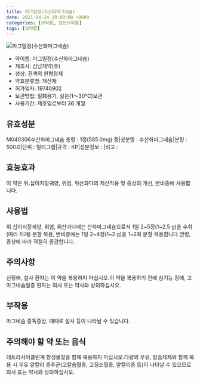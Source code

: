 ```yaml
---
title: 마그밀정(수산화마그네슘)
date: 2021-04-24 19:00:08 +0800
categories: [의약품, 일반의약품]
tags: [의약품]
---
```

![마그밀정(수산화마그네슘)](https://nedrug.mfds.go.kr/pbp/cmn/itemImageDownload/1NgBQQRiuc_)

- 약이름: 마그밀정(수산화마그네슘)
- 제조사: 삼남제약(주)
- 성상: 흰색의 원형정제
- 약효분류명: 제산제
- 허가일자: 19740902
- 보관방법: 밀폐용기, 실온(1～30℃)보관
- 사용기간: 제조일로부터 36 개월
## 유효성분
M040306수산화마그네슘
총량 : 1정(585.0mg) 중|성분명 : 수산화마그네슘|분량 : 500.0|단위 : 밀리그램|규격 : KP|성분정보 : |비고 :
## 효능효과
이 약은 위.십이지장궤양, 위염, 위산과다의 제산작용 및 증상의 개선, 변비증에 사용합니다.
## 사용법
위.십이지장궤양, 위염, 위산과다에는 산화마그네슘으로서 1일 2~5정(1~2.5 g)을 수회(여러 차례) 분할 복용, 변비증에는 1일 2~4정(1~2 g)을 1~2회 분할 복용합니다.연령, 증상에 따라 적절히 증감합니다.
## 주의사항
신장애, 설사 환자는 이 약을 복용하지 마십시오.이 약을 복용하기 전에 심기능 장애, 고마그네슘혈증 환자는 의사 또는 약사와 상의하십시오.
## 부작용
마그네슘 중독증상, 때때로 설사 등이 나타날 수 있습니다.
## 주의해야 할 약 또는 음식
테트라사이클린계 항생물질을 함께 복용하지 마십시오.다량의 우유, 칼슘제제와 함께 복용 시 우유 알칼리 증후군(고칼슘혈증, 고질소혈증, 알칼리증 등)이 나타날 수 있으므로 의사 또는 약사와 상의하십시오.
